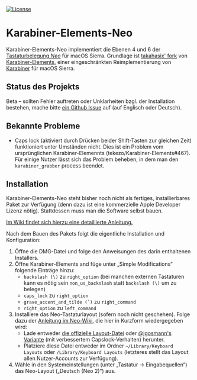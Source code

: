 [![License](https://img.shields.io/badge/license-Public%20Domain-blue.svg)](https://github.com/tekezo/Karabiner-Elements/blob/master/LICENSE.md)

# Karabiner-Elements-Neo

Karabiner-Elements-Neo implementiert die Ebenen 4 und 6 der
[Tastaturbelegung *Neo*](http://neo-layout.org/) für macOS Sierra.
Grundlage ist [takahasix' fork](https://github.com/takahasix/Karabiner-Elements)
von [Karabiner-Elements](https://github.com/tekezo/Karabiner-Elements), einer
eingeschränkten Reimplementierung von [Karabiner](https://github.com/tekezo/Karabiner)
für macOS Sierra.

## Status des Projekts

Beta – sollten Fehler auftreten oder Unklarheiten bzgl. der Installation
bestehen, mache bitte [ein Github Issue](https://github.com/jgosmann/Karabiner-Elements-Neo/issues)
auf (auf Englisch oder Deutsch).

## Bekannte Probleme

* Caps lock (aktiviert durch Drücken beider Shift-Tasten zur gleichen Zeit)
  funktioniert unter Umständen nicht. Dies ist ein Problem vom ursprünglichen
  Karabiner-Elemennts (tekezo/Karabiner-Elements#467). Für einige Nutzer lässt
  sich das Problem beheben, in dem man den `karabiner_grabber` process beendet.

## Installation

Karabiner-Elements-Neo steht bisher noch nicht als fertiges, installierbares
Paket zur Verfügung (denn dazu ist eine kommerzielle Apple Developer Lizenz
nötig). Stattdessen muss man die Software selbst bauen.

[Im Wiki findet sich hierzu eine detaillierte Anleitung.](https://github.com/jgosmann/Karabiner-Elements-Neo/wiki/Karabiner-Elements-Neo-selbst-bauen)

Nach dem Bauen des Pakets folgt die eigentliche Installation und Konfiguration:

1. Öffne die DMG-Datei und folge den Anweisungen des darin enthaltenen Installers.
2. Öffne Karabiner-Elements and füge unter „Simple Modifications“ folgende Einträge hinzu:
   * `backslash (\)` zu `right_option` (bei manchen externen Tastaturen kann es
     nötig sein `non_us_backslash` statt `backslash (\)` um zu belegen)
   * `caps_lock` zu `right_option`
   * ``grave_accent_and_tilde (`)`` zu `right_command`
   * `right_option` zu `left_command`
3. Installiere das Neo-Tastaturlayout (sofern noch nicht geschehen).
   Folge dazu der [Anleitung im Neo-Wiki](https://wiki.neo-layout.org/wiki/Neo%20auf%20dem%20Apple%20Macintosh%20einrichten),
   die hier in Kurzform wiedergegeben wird:
   * Lade entweder [die offizielle Layout-Datei](http://wiki.neo-layout.org/browser/mac_osx/neo.keylayout?format=raw)
     oder [@jgosmann's Variante](https://github.com/jgosmann/neo2-layout-osx)
     (mit verbessertem Capslock-Verhalten) herunter.
   * Platziere diese Datei entweder im Ordner `~/Library/Keyboard Layouts`
     oder `/Library/Keyboard Layouts` (letzteres stellt das Layout allen
     Nutzer-Accounts zur Verfügung).
4. Wähle in den Systemeinstellungen (unter „Tastatur → Eingabequellen“) das
   Neo-Layout („Deutsch (Neo 2)“) aus.
